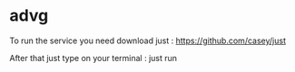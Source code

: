 # advg

To run the service you need download just : https://github.com/casey/just 

After that just type on your terminal : just run
